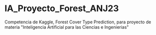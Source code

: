 # IA_Proyecto_Forest_ANJ23
Competencia de Kaggle, Forest Cover Type Prediction, para proyecto de materia "Inteligencia Artificial para las Ciencias e Ingenierias"
